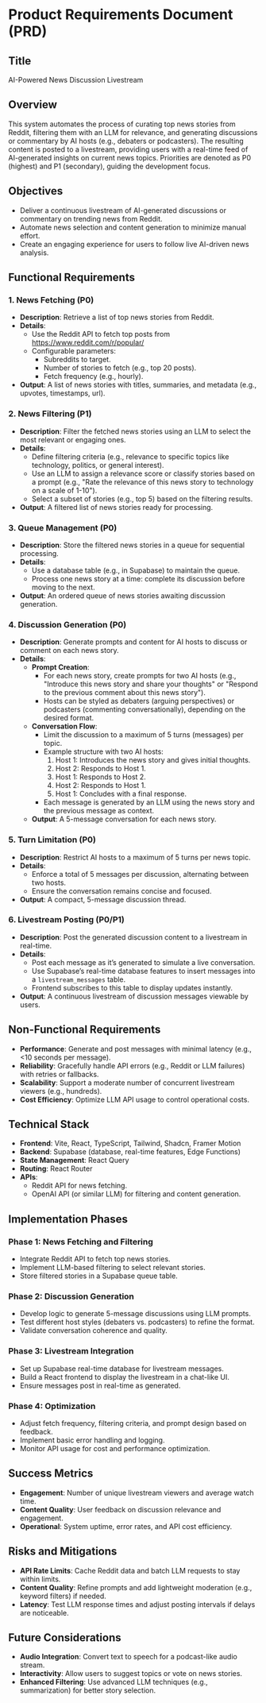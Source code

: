 # Product Requirements Document (PRD)

## Title
AI-Powered News Discussion Livestream

## Overview
This system automates the process of curating top news stories from Reddit, filtering them with an LLM for relevance, and generating discussions or commentary by AI hosts (e.g., debaters or podcasters). The resulting content is posted to a livestream, providing users with a real-time feed of AI-generated insights on current news topics. Priorities are denoted as P0 (highest) and P1 (secondary), guiding the development focus.

## Objectives
- Deliver a continuous livestream of AI-generated discussions or commentary on trending news from Reddit.
- Automate news selection and content generation to minimize manual effort.
- Create an engaging experience for users to follow live AI-driven news analysis.

## Functional Requirements

### 1. News Fetching (P0)
- **Description**: Retrieve a list of top news stories from Reddit.
- **Details**:
  - Use the Reddit API to fetch top posts from https://www.reddit.com/r/popular/
  - Configurable parameters:
    - Subreddits to target.
    - Number of stories to fetch (e.g., top 20 posts).
    - Fetch frequency (e.g., hourly).
- **Output**: A list of news stories with titles, summaries, and metadata (e.g., upvotes, timestamps, url).

### 2. News Filtering (P1)
- **Description**: Filter the fetched news stories using an LLM to select the most relevant or engaging ones.
- **Details**:
  - Define filtering criteria (e.g., relevance to specific topics like technology, politics, or general interest).
  - Use an LLM to assign a relevance score or classify stories based on a prompt (e.g., "Rate the relevance of this news story to technology on a scale of 1-10").
  - Select a subset of stories (e.g., top 5) based on the filtering results.
- **Output**: A filtered list of news stories ready for processing.

### 3. Queue Management (P0)
- **Description**: Store the filtered news stories in a queue for sequential processing.
- **Details**:
  - Use a database table (e.g., in Supabase) to maintain the queue.
  - Process one news story at a time: complete its discussion before moving to the next.
- **Output**: An ordered queue of news stories awaiting discussion generation.

### 4. Discussion Generation (P0)
- **Description**: Generate prompts and content for AI hosts to discuss or comment on each news story.
- **Details**:
  - **Prompt Creation**:
    - For each news story, create prompts for two AI hosts (e.g., "Introduce this news story and share your thoughts" or "Respond to the previous comment about this news story").
    - Hosts can be styled as debaters (arguing perspectives) or podcasters (commenting conversationally), depending on the desired format.
  - **Conversation Flow**:
    - Limit the discussion to a maximum of 5 turns (messages) per topic.
    - Example structure with two AI hosts:
      1. Host 1: Introduces the news story and gives initial thoughts.
      2. Host 2: Responds to Host 1.
      3. Host 1: Responds to Host 2.
      4. Host 2: Responds to Host 1.
      5. Host 1: Concludes with a final response.
    - Each message is generated by an LLM using the news story and the previous message as context.
  - **Output**: A 5-message conversation for each news story.

### 5. Turn Limitation (P0)
- **Description**: Restrict AI hosts to a maximum of 5 turns per news topic.
- **Details**:
  - Enforce a total of 5 messages per discussion, alternating between two hosts.
  - Ensure the conversation remains concise and focused.
- **Output**: A compact, 5-message discussion thread.

### 6. Livestream Posting (P0/P1)
- **Description**: Post the generated discussion content to a livestream in real-time.
- **Details**:
  - Post each message as it’s generated to simulate a live conversation.
  - Use Supabase’s real-time database features to insert messages into a `livestream_messages` table.
  - Frontend subscribes to this table to display updates instantly.
- **Output**: A continuous livestream of discussion messages viewable by users.

## Non-Functional Requirements
- **Performance**: Generate and post messages with minimal latency (e.g., <10 seconds per message).
- **Reliability**: Gracefully handle API errors (e.g., Reddit or LLM failures) with retries or fallbacks.
- **Scalability**: Support a moderate number of concurrent livestream viewers (e.g., hundreds).
- **Cost Efficiency**: Optimize LLM API usage to control operational costs.

## Technical Stack
- **Frontend**: Vite, React, TypeScript, Tailwind, Shadcn, Framer Motion
- **Backend**: Supabase (database, real-time features, Edge Functions)
- **State Management**: React Query
- **Routing**: React Router
- **APIs**:
  - Reddit API for news fetching.
  - OpenAI API (or similar LLM) for filtering and content generation.

## Implementation Phases

### Phase 1: News Fetching and Filtering
- Integrate Reddit API to fetch top news stories.
- Implement LLM-based filtering to select relevant stories.
- Store filtered stories in a Supabase queue table.

### Phase 2: Discussion Generation
- Develop logic to generate 5-message discussions using LLM prompts.
- Test different host styles (debaters vs. podcasters) to refine the format.
- Validate conversation coherence and quality.

### Phase 3: Livestream Integration
- Set up Supabase real-time database for livestream messages.
- Build a React frontend to display the livestream in a chat-like UI.
- Ensure messages post in real-time as generated.

### Phase 4: Optimization
- Adjust fetch frequency, filtering criteria, and prompt design based on feedback.
- Implement basic error handling and logging.
- Monitor API usage for cost and performance optimization.

## Success Metrics
- **Engagement**: Number of unique livestream viewers and average watch time.
- **Content Quality**: User feedback on discussion relevance and engagement.
- **Operational**: System uptime, error rates, and API cost efficiency.

## Risks and Mitigations
- **API Rate Limits**: Cache Reddit data and batch LLM requests to stay within limits.
- **Content Quality**: Refine prompts and add lightweight moderation (e.g., keyword filters) if needed.
- **Latency**: Test LLM response times and adjust posting intervals if delays are noticeable.

## Future Considerations
- **Audio Integration**: Convert text to speech for a podcast-like audio stream.
- **Interactivity**: Allow users to suggest topics or vote on news stories.
- **Enhanced Filtering**: Use advanced LLM techniques (e.g., summarization) for better story selection.


